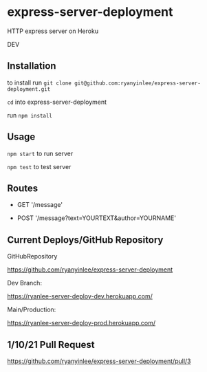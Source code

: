 # express-server-deployment

HTTP express server on Heroku

DEV

## Installation

to install run `git clone git@github.com:ryanyinlee/express-server-deployment.git`

`cd` into express-server-deployment

run `npm install`

## Usage

`npm start` to run server

`npm test` to test server

## Routes

* GET '/message'

* POST '/message?text=YOURTEXT&author=YOURNAME'

## Current Deploys/GitHub Repository

GitHubRepository

https://github.com/ryanyinlee/express-server-deployment


Dev Branch:

https://ryanlee-server-deploy-dev.herokuapp.com/

Main/Production:

https://ryanlee-server-deploy-prod.herokuapp.com/


## 1/10/21 Pull Request

https://github.com/ryanyinlee/express-server-deployment/pull/3